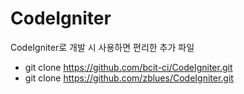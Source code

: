 # CodeIgniter
CodeIgniter로 개발 시 사용하면 편리한 추가 파일

* git clone https://github.com/bcit-ci/CodeIgniter.git
* git clone https://github.com/zblues/CodeIgniter.git
